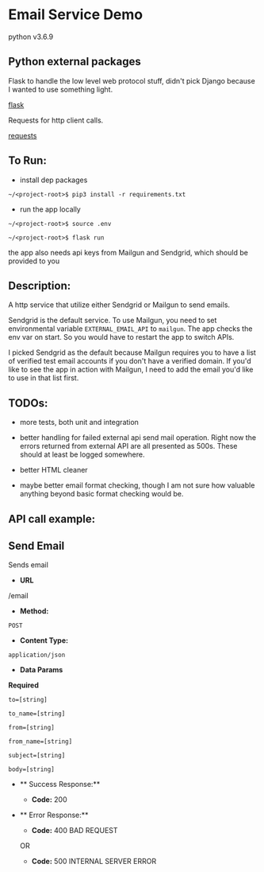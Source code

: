 # Email Service Demo

python v3.6.9

## Python external packages

Flask to handle the low level web protocol stuff, didn't pick Django because I wanted to use something light.

[flask](https://flask.palletsprojects.com/en/1.1.x/)

Requests for http client calls.

[requests](https://2.python-requests.org/en/master/)


## To Run:

- install dep packages

`~/<project-root>$ pip3 install -r requirements.txt`

- run the app locally

`~/<project-root>$ source .env`

`~/<project-root>$ flask run`

the app also needs api keys from Mailgun and Sendgrid, which should be provided to you

## Description:

A http service that utilize either Sendgrid or Mailgun to send emails.

Sendgrid is the default service. To use Mailgun, you need to set environmental variable `EXTERNAL_EMAIL_API` to `mailgun`. The app checks the env var on start. So you would have to restart the app to switch APIs.

I picked Sendgrid as the default because Mailgun requires you to have a list of verified test email accounts if you don't have a verified domain. If you'd like to see the app in action with Mailgun, I need to add the email you'd like to use in that list first.

## TODOs:

- more tests, both unit and integration

- better handling for failed external api send mail operation. Right now the errors returned from external API are all presented as 500s. These should at least be logged somewhere.

- better HTML cleaner

- maybe better email format checking, though I am not sure how valuable anything beyond basic format checking would be.

## API call example:

**Send Email**
----
Sends email
* **URL**

/email

* **Method:**

`POST`

* **Content Type:**

`application/json`

* **Data Params**

**Required**

`to=[string]`

`to_name=[string]`

`from=[string]`

`from_name=[string]`

`subject=[string]`

`body=[string]`

* ** Success Response:**

	* **Code:** 200
	
* ** Error Response:**

	* **Code:** 400 BAD REQUEST
	
	OR
	
	* **Code:** 500 INTERNAL SERVER ERROR
